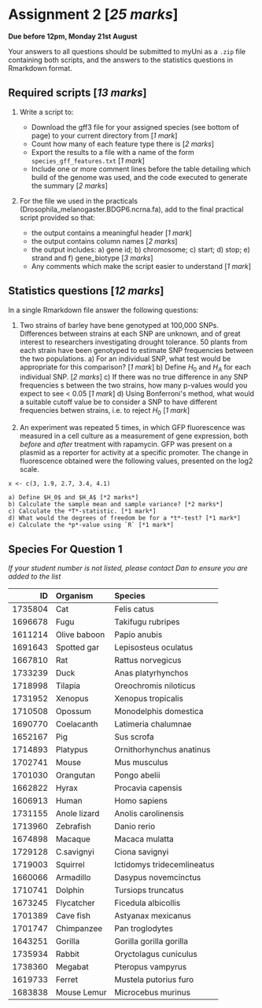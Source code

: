 # Assignment 2 [*25 marks*]

**Due before 12pm, Monday 21st August**

Your answers to all questions should be submitted to myUni as a `.zip` file containing both scripts, and the answers to the statistics questions in Rmarkdown format.

## Required scripts [*13 marks*]

1. Write a script to:
    + Download the gff3 file for your assigned species (see bottom of page) to your current directory from  [*1 mark*]
    + Count how many of each feature type there is [*2 marks*]
    + Export the results to a file with a name of the form `species_gff_features.txt` [*1 mark*]
    + Include one or more comment lines before the table detailing which build of the genome was used, and the code executed to generate the summary [*2 marks*]

2. For the file we used in the practicals (Drosophila_melanogaster.BDGP6.ncrna.fa), add to the final practical script provided so that:
    + the output contains a meaningful header [*1 mark*]
    + the output contains column names [*2 marks*]
    + the output includes: a) gene id; b) chromosome; c) start; d) stop; e) strand and f) gene_biotype [*3 marks*]
    + Any comments which make the script easier to understand [*1 mark*]

## Statistics questions [*12 marks*]

In a single Rmarkdown file answer the following questions:

1. Two strains of barley have bene genotyped at 100,000 SNPs. Differences between strains at each SNP are unknown, and of great interest to researchers investigating drought tolerance. 50 plants from each strain have been genotyped to estimate SNP frequencies between the two populations.
    a) For an individual SNP, what test would be appropriate for this comparison? [*1 mark*]
    b) Define $H_0$ and $H_A$ for each individual SNP. [*2 marks*]
    c) If there was no true difference in any SNP frequencies s between the two strains, how many p-values would you expect to see < 0.05 [*1 mark*]
    d) Using Bonferroni's method, what would a suitable cutoff value be to consider a SNP to have different frequencies betwen strains, i.e. to reject $H_0$ [*1 mark*]

2. An experiment was repeated 5 times, in which GFP fluorescence was measured in a cell culture as a measurement of gene expression, both *before* and *after* treatment with rapamycin.
GFP was present on a plasmid as a reporter for activity at a specific promoter.
The change in fluorescence obtained were the following values, presented on the log2 scale.

```{r}
x <- c(3, 1.9, 2.7, 3.4, 4.1)
```

    a) Define $H_0$ and $H_A$ [*2 marks*]
    b) Calculate the sample mean and sample variance? [*2 marks*]
    c) Calculate the *T*-statistic. [*1 mark*]
    d) What would the degrees of freedom be for a *t*-test? [*1 mark*]
    e) Calculate the *p*-value using `R` [*1 mark*]

## Species For Question 1

*If your student number is not listed, please contact Dan to ensure you are added to the list*

|      ID|Organism     |Species                    |
|-------:|:------------|:--------------------------|
| 1735804|Cat          |Felis catus                |
| 1696678|Fugu         |Takifugu rubripes          |
| 1611214|Olive baboon |Papio anubis               |
| 1691643|Spotted gar  |Lepisosteus oculatus       |
| 1667810|Rat          |Rattus norvegicus          |
| 1733239|Duck         |Anas platyrhynchos         |
| 1718998|Tilapia      |Oreochromis niloticus      |
| 1731952|Xenopus      |Xenopus tropicalis         |
| 1710508|Opossum      |Monodelphis domestica      |
| 1690770|Coelacanth   |Latimeria chalumnae        |
| 1652167|Pig          |Sus scrofa                 |
| 1714893|Platypus     |Ornithorhynchus anatinus   |
| 1702741|Mouse        |Mus musculus               |
| 1701030|Orangutan    |Pongo abelii               |
| 1662822|Hyrax        |Procavia capensis          |
| 1606913|Human        |Homo sapiens               |
| 1731155|Anole lizard |Anolis carolinensis        |
| 1713960|Zebrafish    |Danio rerio                |
| 1674898|Macaque      |Macaca mulatta             |
| 1729128|C.savignyi   |Ciona savignyi             |
| 1719003|Squirrel     |Ictidomys tridecemlineatus |
| 1660066|Armadillo    |Dasypus novemcinctus       |
| 1710741|Dolphin      |Tursiops truncatus         |
| 1673245|Flycatcher   |Ficedula albicollis        |
| 1701389|Cave fish    |Astyanax mexicanus         |
| 1701747|Chimpanzee   |Pan troglodytes            |
| 1643251|Gorilla      |Gorilla gorilla gorilla    |
| 1735934|Rabbit       |Oryctolagus cuniculus      |
| 1738360|Megabat      |Pteropus vampyrus          |
| 1619733|Ferret       |Mustela putorius furo      |
| 1683838|Mouse Lemur  |Microcebus murinus         |
